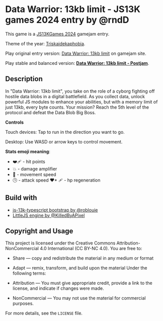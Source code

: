 # Data Warrior: 13kb limit - JS13K games 2024 entry by @rndD

This game is a [JS13KGames 2024](https://js13kgames.com/2024/) gamejam entry.

Theme of the year: [Triskaidekaphobia](https://en.wikipedia.org/wiki/Triskaidekaphobia).

Play original entry version: [Data Warrior: 13kb limit](https://js13kgames.com/2024/games/data-warrior-13kb-limit) on gamejam site.

Play stable and balanced version: **[Data Warrior: 13kb limit - Postjam](https://rndd.github.io/js13k_2024/)**.

## Description

In "Data Warrior: 13kb limit", you take on the role of a cyborg fighting off hostile data blobs in a digital battlefield. As you collect data, unlock powerful JS modules to enhance your abilities, but with a memory limit of just 13kb, every byte counts. Your mission? Reach the 5th level of the protocol and defeat the Data Blob Big Boss.

**Controls**

Touch devices: Tap to run in the direction you want to go.

Desktop: Use WASD or arrow keys to control movement.

**Stats emoji meaning**:

* ❤️‍🩹 - hit points
* 💥 - damage amplifier
* 🏃 - movement speed
* 🕒 - attack speed
❤* ️‍🩹 - hp regeneration

## Build with

* [js-13k-typescript bootstrap by @roblouie](https://github.com/roblouie/js13k-typescript-starter)
* [LittleJS engine by @KilledByAPixel](https://github.com/KilledByAPixel/LittleJS)

## Copyright and Usage

This project is licensed under the Creative Commons Attribution-NonCommercial 4.0 International (CC BY-NC 4.0). You are free to:

* Share — copy and redistribute the material in any medium or format
* Adapt — remix, transform, and build upon the material
Under the following terms:

* Attribution — You must give appropriate credit, provide a link to the license, and indicate if changes were made.
* NonCommercial — You may not use the material for commercial purposes.

For more details, see the `LICENSE` file.
